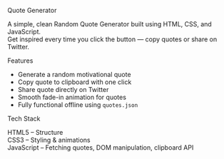 Quote Generator

A simple, clean Random Quote Generator built using HTML, CSS, and JavaScript.  
Get inspired every time you click the button — copy quotes or share on Twitter.

Features

- Generate a random motivational quote
- Copy quote to clipboard with one click
- Share quote directly on Twitter
- Smooth fade-in animation for quotes
- Fully functional offline using `quotes.json`

Tech Stack

HTML5 – Structure  
CSS3 – Styling & animations  
JavaScript – Fetching quotes, DOM manipulation, clipboard API
